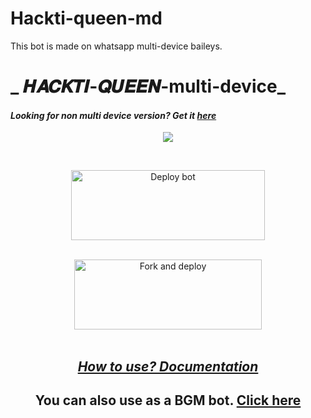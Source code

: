 # Hackti-queen-md
This bot is made on whatsapp multi-device baileys.
# _ 𝑯𝑨𝑪𝑲𝑻𝑰-𝑸𝑼𝑬𝑬𝑵-multi-device_
#### _Looking for non multi device version? Get it [here](https://github.com/souravkl11/raganork-legacy)_
<!---## Readme first before using 👇❌
### (Due to the removal of heroku-github integration, this project is currently unable to deploy to heroku servers. As of this, existing users also couldn't update their bots.)
Visit [Heroku status site](https://status.heroku.com) for more details
<br>
##👇🏻👇🏻𝑺𝑪𝑨𝑵 𝑩𝑬𝑳𝑶𝑾 𝑸𝑹-𝑪𝑶𝑫𝑬 𝑻𝑶 𝑮𝑬𝑻 𝑺𝑬𝑺𝑺𝑰𝑶𝑵👇🏻👇🏻
-->
<div align="center">
  
<a href='https://www.linkpicture.com/view.php?img=LPic63052adc5bc921517978696'><img src='https://www.linkpicture.com/q/Bot-qr.png' type='image'></a>
<br>
<div>
<br>
  
<a href="https://raganork-network.vercel.app/api/deploy-md" target="blank"><img align="center" src="https://i.imgur.com/gtK4XLX.png" alt="Deploy bot" height="112" width="310" /></a>
  <div>
<br>
<a href="https://github.com/raganork-ind/whatsapp-bot/fork"><img align="center" src="https://i.imgur.com/rM1IC4u.png" alt="Fork and deploy" height="112" width="300" /></a>
<div>
  <br>

## _[How to use? Documentation](https://github.com/souravkl11/raganork-md/wiki/Raganork-Documentation)_

## You can also use as a BGM bot. [Click here](https://github.com/Mr-hacktivist01/Hackti-queen-md/wiki/Docs#how-to-set-up-bgm-bot)
